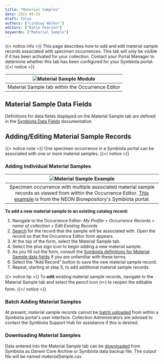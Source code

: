 ```yaml
---
title: "Material Samples"
date: 2023-09-29
draft: false
authors: ["Lindsay Walker"]
editors: ["Katie Pearson"]
keywords: ["Material Sample"]
---
```


{{< notice info >}}
  This page describes how to add and edit material sample records associated with specimen occurrences. This tab will only be visible if it has been activated for your collection. Contact your Portal Manager to determine whether this tab has been configured for your Symbiota portal.
{{</ notice >}}

| ![Material Sample Module](/symbiota-docs/images/materialsampleblank.png) |
|:--:|
| Material Sample tab within the Occurrence Editor |

## Material Sample Data Fields

Definitions for data fields displayed on the Material Sample tab are defined in the [Symbiota Data Fields](/symbiota-docs/editor/edit/fields/#material-sample-fields) documentation.

## Adding/Editing Material Sample Records

{{< notice note >}}
 One specimen occurrence in a Symbiota portal can be associated with one or more material samples. 
{{</ notice >}}

### Adding Individual Material Samples

| ![Material Sample Example](/symbiota-docs/images/materialsampleeditor.png) |
|:--:|
| Specimen occurrence with multiple associated material sample records as viewed from within the Occurrence Editor. [This example](https://biorepo.neonscience.org/portal/collections/individual/index.php?occid=277316) is from the NEON Biorepository's Symbiota portal. |

**To add a new material sample to an existing catalog record:**

1) Navigate to the Occurrence Editor: _My Profile > Occurrence Records > name of collection > Edit Existing Records_
2) [Search](/symbiota-docs/editor/edit) for the record that the sample will be associated with. Open the record so that the Occurence Editor form appears.
3) At the top of the form, select the Material Sample tab.
4) Select the plus sign icon to begin adding a new material sample.
5) As you fill out the form, consult the [Symbiota definitions for Material Sample data fields](/symbiota-docs/editor/edit/fields/#material-sample-fields) if you are unfamiliar with these terms.
6) Select the "Add Record" button to save the new material sample record.
7) Repeat, starting at step 5, to add additional material sample records.

{{< notice tip >}}
  To **edit** existing material sample records, navigate to the Material Sample tab and select the pencil icon (✏️) to reopen the editable form.
{{</ notice >}}

### Batch Adding Material Samples

At present, material sample records cannot be [batch uploaded](/symbiota-docs/coll_manager/upload/) from within a Symbiota portal's user interface. Collection Administrators are advised to contact the Symbiota Support Hub for assistance if this is desired. 

### Downloading Material Samples
Data entered into the Material Sample tab can be [downloaded](/symbiota-docs/editor/download/dwc/) from Symbiota as Darwin Core Archive or Symbiota data backup file. The output file will be named _materialSample.csv_.
